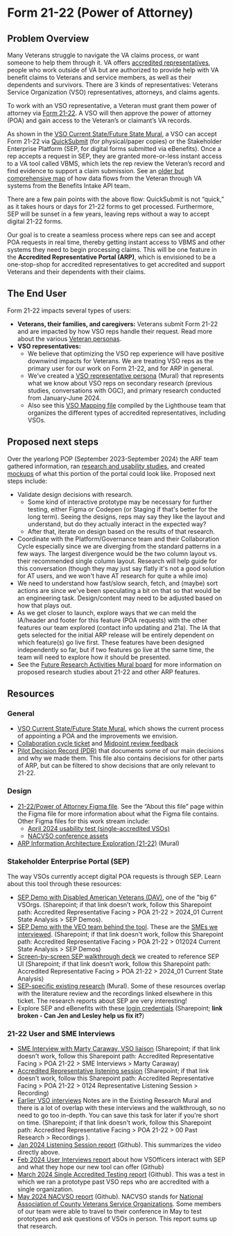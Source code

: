 # Form 21-22 (Power of Attorney) 

## Problem Overview

Many Veterans struggle to navigate the VA claims process, or want someone to help them through it. VA offers [accredited representatives](https://www.va.gov/resources/va-accredited-representative-faqs/), people who work outside of VA but are authorized to provide help with VA benefit claims to Veterans and service members, as well as their dependents and survivors. There are 3 kinds of representatives: Veterans Service Organization (VSO) representatives, attorneys, and claims agents. 

To work with an VSO representative, a Veteran must grant them power of attorney via [Form 21-22](https://www.va.gov/find-forms/about-form-21-22/). A VSO will then approve the power of attorney (POA) and gain access to the Veteran’s or claimant’s VA records. 

As shown in the [VSO Current State/Future State Mural](https://app.mural.co/t/departmentofveteransaffairs9999/m/departmentofveteransaffairs9999/1701101229797/15c7e1a5a9d426a998eb634408ff1dd3f4f9bdd1?sender=u2a4240a640b257ce33545495), a VSO can accept Form 21-22 via [QuickSubmit](https://eauth.va.gov/accessva/?cspSelectFor=quicksubmit) (for physical/paper copies) or the Stakeholder Enterprise Platform (SEP, for digital forms submitted via eBenefits). Once a rep accepts a request in SEP, they are granted more-or-less instant access to a VA tool called VBMS, which lets the rep review the Veteran’s record and find evidence to support a claim submission. See an [older but comprehensive map](https://github.com/department-of-veterans-affairs/vets-contrib/blob/master/products/APIs/benefits-intake-api/Benefits%20Intake%20Product%20Outline.md) of how data flows from the Veteran through VA systems from the Benefits Intake API team. 

There are a few pain points with the above flow: QuickSubmit is not “quick,” as it takes hours or days for 21-22 forms to get processed. Furthermore, SEP will be sunset in a few years, leaving reps without a way to accept digital 21-22 forms. 

Our goal is to create a seamless process where reps can see and accept POA requests in real time, thereby getting instant access to VBMS and other systems they need to begin processing claims. This will be one feature in the **Accredited Representative Portal (ARP)**, which is envisioned to be a one-stop-shop for accredited representatives to get accredited and support Veterans and their dependents with their claims. 

## The End User

Form 21-22 impacts several types of users:
* **Veterans, their families, and caregivers:** Veterans submit Form 21-22 and are impacted by how VSO reps handle their request. Read more about the various [Veteran personas](https://github.com/department-of-veterans-affairs/va.gov-team/blob/master/platform/design/va-customer-personas/VA%20Customer%20Personas.pdf).
* **VSO representatives:**
    * We believe that optimizing the VSO rep experience will have positive downwind impacts for Veterans. We are treating VSO reps as the primary user for our work on Form 21-22, and for ARP in general.
    * We’ve created a [VSO representative persona](https://app.mural.co/t/departmentofveteransaffairs9999/m/departmentofveteransaffairs9999/1709236473099/7a69ce07dbe58af30f1954470bebbe59b7bf1160?sender=u8cf3f08a008c2b61ad621433) (Mural) that represents what we know about VSO reps on secondary research (previous studies, conversations with OGC), and primary research conducted from January-June 2024. 
    * Also see this [VSO Mapping file](https://github.com/department-of-veterans-affairs/lighthouse-ux/blob/master/Benefits%20and%20Appeals%20Research/2019-10-VSOs-Appeals-Higher-Level-Review-Discovery-Research-with-VSOs/VSO-Mapping.pdf) compiled by the Lighthouse team that organizes the different types of accredited representatives, including VSOs.

## Proposed next steps

Over the yearlong POP (September 2023-September 2024) the ARF team gathered information, ran [research and usability studies](https://github.com/department-of-veterans-affairs/va.gov-team/tree/master/products/accredited-representative-facing/research), and created [mockups](https://www.figma.com/design/LVCQBuW7a6nfVFNyhA4kv4/ARF---Form-21-22-Design-Explorations?node-id=1-6972&t=RqUG2a8vMUfxnfaI-1) of what this portion of the portal could look like. Proposed next steps include:

* Validate design decisions with research.
    * Some kind of interactive prototype may be necessary for further testing, either Figma or Codepen (or Staging if that's better for the long term). Seeing the designs, reps may say they like the layout and understand, but do they actually interact in the expected way?
    * After that, iterate on design based on the results of that research.
* Coordinate with the Platform/Governance team and their Collaboration Cycle especially since we are diverging from the standard patterns in a few ways. The largest divergence would be the two column layout vs. their recommended single column layout. Research will help guide for this conversation (though they may just say flatly it's not a good solution for AT users, and we won't have AT research for quite a while imo)
* We need to understand how fast/slow search, fetch, and (maybe) sort actions are since we've been speculating a bit on that so that would be an engineering task. Design/content may need to be adjusted based on how that plays out.
* As we get closer to launch, explore ways that we can meld the IA/header and footer for this feature (POA requests) with the other features our team explored (contact info updating and 21a). The IA that gets selected for the initial ARP release will be entirely dependent on which feature(s) go live first. These features have been designed independently so far, but if two features go live at the same time, the team will need to explore how it should be presented. 
* See the [Future Research Activities Mural board](https://app.mural.co/t/departmentofveteransaffairs9999/m/departmentofveteransaffairs9999/1718980793805/b1c89e3110a00b235ee30bc04bab3cc96a33c696?sender=u2a4240a640b257ce33545495) for more information on proposed research studies about 21-22 and other ARP features.

## Resources 

### General

* [VSO Current State/Future State Mural](https://app.mural.co/t/departmentofveteransaffairs9999/m/departmentofveteransaffairs9999/1701101229797/15c7e1a5a9d426a998eb634408ff1dd3f4f9bdd1?sender=u2a4240a640b257ce33545495), which shows the current process of appointing a POA and the improvements we envision.
* [Collaboration cycle ticket](https://github.com/department-of-veterans-affairs/va.gov-team/issues/91879) and [Midpoint review feedback](https://github.com/department-of-veterans-affairs/va.gov-team/milestone/1398)
* [Pilot Decision Record (PDR)](https://docs.google.com/spreadsheets/d/1E4muMKOZJGPYe4vQGwmwj9_aViSun8wPq5PkZyT5bVM/edit?gid=0#gid=0) that documents some of our main decisions and why we made them. This file also contains decisions for other parts of ARP, but can be filtered to show decisions that are only relevant to 21-22.

### Design 

* [21-22/Power of Attorney Figma file](https://www.figma.com/design/LVCQBuW7a6nfVFNyhA4kv4/ARF---Form-21-22-Design-Explorations?node-id=1-6972&t=Pmz1Cpj7Bff37htN-1). See the “About this file” page within the Figma file for more information about what the Figma file contains. Other Figma files for this work stream include: 
    * [April 2024 usability test (single-accredited VSOs)](https://www.figma.com/design/C3sdnDf8anVqXVdmiCWwq8/ARF---April-2024-usability-test?node-id=2381-578614&t=MGt4Iy9MKogycPkS-1)
    * [NACVSO conference assets](https://www.figma.com/design/Cj48OstdxhxbnMoEb4pQmv/ARF---NACVSO-Assets?node-id=211-146177&t=5fFfHOmijrhRNoWJ-1)
* [ARP Information Architecture Exploration (21-22)](https://app.mural.co/t/departmentofveteransaffairs9999/m/departmentofveteransaffairs9999/1710857598969/32219746df15eb2602a01b1b3b1b3ccf9fa8760d) (Mural)

### Stakeholder Enterprise Portal (SEP)

The way VSOs currently accept digital POA requests is through SEP. Learn about this tool through these resources:
* [SEP Demo with Disabled American Veterans (DAV)](https://dvagov.sharepoint.com/:v:/s/vaabdvro/Ee3gR_HqQ45CnY4OO5URNgYBLCtAJUnjkvSlWRapJ6PAJA?e=6dXquF), one of the "big 6" VSOrgs. (Sharepoint; if that link doesn’t work, follow this Sharepoint path:  Accredited Representative Facing > POA 21-22 > 2024_01 Current State Analysis > SEP Demos). 
* [SEP Demo with the VEO team behind the tool](https://dvagov.sharepoint.com/:v:/s/vaabdvro/ETtSA993V8BJrmNL4YQsuhUB7l4DktQOoQ2pj5lZuacrBg?e=CiJMFz). These are the [SMEs we interviewed](https://github.com/department-of-veterans-affairs/va.gov-team/tree/master/products/accredited-representative-facing/research/2024-02%20User%20Interviews). (Sharepoint; if that link doesn't work, follow this Sharepoint path: Accredited Representative Facing > POA 21-22 > 012024 Current State Analysis > SEP Demos) 
* [Screen-by-screen SEP walkthrough deck](https://dvagov.sharepoint.com/:b:/s/vaabdvro/EYvdNE8cjkBGoOz7AyaH8dYBvhgZ2CMCKyPahLqfAvv6TA?e=WddtlG) we created to reference SEP UI (Sharepoint; if that link doesn’t work, follow this Sharepoint path:  Accredited Representative Facing > POA 21-22 > 2024_01 Current State Analysis)
* [SEP-specific existing research](https://app.mural.co/t/departmentofveteransaffairs9999/m/departmentofveteransaffairs9999/1695929155059/a302158eccec694ec7089bd6a02954421721987d?sender=ua71936780d8bc9a2d2b29830) (Mural). Some of these resources overlap with the literature review and the recordings linked elsewhere in this ticket. The research reports about SEP are very interesting!
* Explore SEP and eBenefits with these [login credentials](https://dvagov.sharepoint.com/:x:/r/sites/vaabdvro/_layouts/15/Doc.aspx?sourcedoc=%7BD10426C1-A013-4818-9B90-1A213E83DA01%7D&file=SEP%20Account%20For%20Testing.xlsx&action=default&mobileredirect=true) (Sharepoint; **link broken - Can Jen and Lesley help us fix it?**)

### 21-22 User and SME Interviews

* [SME Interview with Marty Caraway, VSO liaison](https://dvagov.sharepoint.com/sites/vaabdvro/_layouts/15/stream.aspx?id=%2Fsites%2Fvaabdvro%2FShared%20Documents%2FAccredited%20Representative%20Facing%2FResearch%2FSME%20Interviews%2FMarty%20Caraway%20%2D%20recording%2Emp4&referrer=StreamWebApp%2EWeb&referrerScenario=AddressBarCopied%2Eview) (Sharepoint; if that link doesn't work, follow this Sharepoint path: Accredited Representative Facing > POA 21-22 > SME Interviews > Marty Caraway)
* [Accredited Representative listening session](https://dvagov.sharepoint.com/:f:/r/sites/vaabdvro/Shared%20Documents/Accredited%20Representative%20Facing/Research/01-23-24%20Representative%20Listening%20Session/Recording?csf=1&web=1&e=cRufIR) (Sharepoint; if that link doesn't work, follow this Sharepoint path: Accredited Representative Facing > POA 21-22 > 0124 Representative Listening Session > Recording)
* [Earlier VSO interviews](https://dvagov.sharepoint.com/sites/vaabdvro/Shared%20Documents/Forms/AllItems.aspx?csf=1&web=1&e=QIRHZa&cid=866978cd%2D2497%2D496e%2Dadae%2D42c02258162e&FolderCTID=0x01200073ECFC0A16DB51439C06C6FDC0E92947&id=%2Fsites%2Fvaabdvro%2FShared%20Documents%2FAccredited%20Representative%20Facing%2FPast%20Research%2FRecordings&viewid=3fa7a9bb%2D3d4e%2D44c2%2Db93f%2D629268a08e72) Notes are in the Existing Research Mural and there is a lot of overlap with these interviews and the walkthrough, so no need to go too in-depth. You can save this task for later if you're short on time. (Sharepoint; if that link doesn't work, follow this Sharepoint path: Accredited Representative Facing > POA 21-22 > 00 Past Research > Recordings ). 
* [Jan 2024 Listening Session report](https://github.com/department-of-veterans-affairs/va.gov-team/tree/master/products/accredited-representative-facing/research/2024-01%20Listening%20Session) (Github). This summarizes the video directly above.
* [Feb 2024 User Interviews report](https://github.com/department-of-veterans-affairs/va.gov-team/tree/master/products/accredited-representative-facing/research/2024-02%20User%20Interviews) about how VSOfficers interact with SEP and what they hope our new tool can offer (Github)
* [March 2024 Single Accredited Testing report](https://github.com/department-of-veterans-affairs/va.gov-team/tree/master/products/accredited-representative-facing/research/2024-03%20Single%20Accredited%20Testing) (Github). This was a test in which we ran a prototype past VSO reps who are accredited with a single organization.
* [May 2024 NACVSO report](https://github.com/department-of-veterans-affairs/va.gov-team/tree/master/products/accredited-representative-facing/research/2024-05%20NACVSO) (Github). NACVSO stands for [National Association of County Veterans Service Organizations](https://www.nacvso.org/). Some members of our team were able to travel to their conference in May to test prototypes and ask questions of VSOs in person. This report sums up that research.
